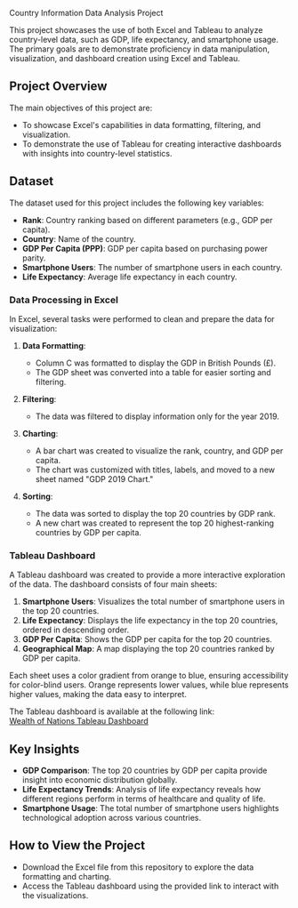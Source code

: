  Country Information Data Analysis Project

This project showcases the use of both Excel and Tableau to analyze country-level data, such as GDP, life expectancy, and smartphone usage. The primary goals are to demonstrate proficiency in data manipulation, visualization, and dashboard creation using Excel and Tableau.

## Project Overview

The main objectives of this project are:
- To showcase Excel's capabilities in data formatting, filtering, and visualization.
- To demonstrate the use of Tableau for creating interactive dashboards with insights into country-level statistics.

## Dataset

The dataset used for this project includes the following key variables:
- **Rank**: Country ranking based on different parameters (e.g., GDP per capita).
- **Country**: Name of the country.
- **GDP Per Capita (PPP)**: GDP per capita based on purchasing power parity.
- **Smartphone Users**: The number of smartphone users in each country.
- **Life Expectancy**: Average life expectancy in each country.

### Data Processing in Excel

In Excel, several tasks were performed to clean and prepare the data for visualization:
1. **Data Formatting**:
   - Column C was formatted to display the GDP in British Pounds (£).
   - The GDP sheet was converted into a table for easier sorting and filtering.

2. **Filtering**:
   - The data was filtered to display information only for the year 2019.

3. **Charting**:
   - A bar chart was created to visualize the rank, country, and GDP per capita.
   - The chart was customized with titles, labels, and moved to a new sheet named "GDP 2019 Chart."

4. **Sorting**:
   - The data was sorted to display the top 20 countries by GDP rank.
   - A new chart was created to represent the top 20 highest-ranking countries by GDP per capita.

### Tableau Dashboard

A Tableau dashboard was created to provide a more interactive exploration of the data. The dashboard consists of four main sheets:
1. **Smartphone Users**: Visualizes the total number of smartphone users in the top 20 countries.
2. **Life Expectancy**: Displays the life expectancy in the top 20 countries, ordered in descending order.
3. **GDP Per Capita**: Shows the GDP per capita for the top 20 countries.
4. **Geographical Map**: A map displaying the top 20 countries ranked by GDP per capita.

Each sheet uses a color gradient from orange to blue, ensuring accessibility for color-blind users. Orange represents lower values, while blue represents higher values, making the data easy to interpret.

The Tableau dashboard is available at the following link:  
[Wealth of Nations Tableau Dashboard](https://public.tableau.com/views/ThewealthofnationsViz/Dashboard1?:language=en-GB&publish=yes&:sid=&:redirect=auth&:display_count=n&:origin=viz_share_link)

## Key Insights
- **GDP Comparison**: The top 20 countries by GDP per capita provide insight into economic distribution globally.
- **Life Expectancy Trends**: Analysis of life expectancy reveals how different regions perform in terms of healthcare and quality of life.
- **Smartphone Usage**: The total number of smartphone users highlights technological adoption across various countries.

## How to View the Project
- Download the Excel file from this repository to explore the data formatting and charting.
- Access the Tableau dashboard using the provided link to interact with the visualizations.
